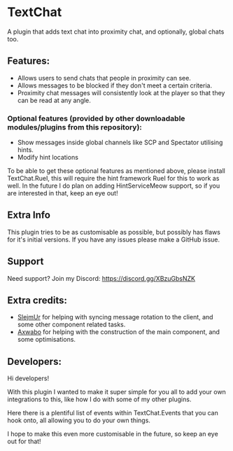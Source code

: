 ﻿# TextChat

A plugin that adds text chat into proximity chat, and optionally, global chats too.

## Features:
- Allows users to send chats that people in proximity can see.
- Allows messages to be blocked if they don't meet a certain criteria.
- Proximity chat messages will consistently look at the player so that they can be read at any angle.

### Optional features (provided by other downloadable modules/plugins from this repository):
- Show messages inside global channels like SCP and Spectator utilising hints.
- Modify hint locations

To be able to get these optional features as mentioned above, please install TextChat.RueI, this will require the hint framework RueI for this to work as well. In the future I do plan on adding HintServiceMeow support,
so if you are interested in that, keep an eye out!

## Extra Info
This plugin tries to be as customisable as possible, but possibly has flaws for it's initial versions. If you have any issues please make a GitHub issue.

## Support

Need support? Join my Discord: https://discord.gg/XBzuGbsNZK

## Extra credits:
- [SlejmUr](https://github.com/SlejmUr) for helping with syncing message rotation to the client, and some other component related tasks.
- [Axwabo](https://github.com/Axwabo) for helping with the construction of the main component, and some optimisations.

## Developers:
Hi developers! 

With this plugin I wanted to make it super simple for you all to add your own integrations to this, like how I do with some of my other plugins.

Here there is a plentiful list of events within TextChat.Events that you can hook onto, all allowing you to do your own things.

I hope to make this even more customisable in the future, so keep an eye out for that!
